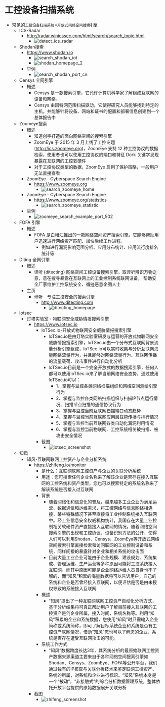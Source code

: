 # 工控设备扫描系统

* 常见的`工控设备扫描系统`=`开放式网络空间搜索引擎`
  * ICS-Radar
    * http://radar.winicssec.com/html/search/search_topic.html
      * ![detect_ics_radar](../assets/img/detect_ics_radar.png)
  * Shodan搜索
    * https://www.shodan.io
      * ![search_shodan_iot](../assets/img/search_shodan_iot.png)
      * ![shodan_homepage_2](../assets/img/shodan_homepage_2.png)
    * 举例
      * ![search_shodan_port_cn](../assets/img/search_shodan_port_cn.png)
  * Censys 全网引擎
    * 概述
      * Censys 是一款搜索引擎，它允许计算机科学家了解组成互联网的设备和网络。
      * Censys 由因特网范围扫描驱动，它使得研究人员能够找到特定的主机，并能够针将设备、网站和证书的配置和部署信息创建到一个总体报告中
  * Zoomeye搜索
    * 概述
      * 知道创宇打造的面向网络空间的搜索引擎
      * ZoomEye 于 2015 年 3 月上线了工控专题 (http://ics.zoomeye.org)，ZoomEye 支持 12 种工控协议的数据检索，使用者也可以使用工控协议的端口和特征 Dork 关键字发现暴露在互联网的工控软硬件
      * 对于工控协议类型的数据，ZoomEye 启用了保护策略，一般用户无法直接查看
    * ZoomEye - Cyberspace Search Engine
      * https://www.zoomeye.org
        * ![search_zoomeye_home](../assets/img/search_zoomeye_home.png)
    * ZoomEye - Cyberspace Search Engine
      * https://www.zoomeye.org/statistics
        * ![search_zoomeye_statistic](../assets/img/search_zoomeye_statistic.png)
    * 举例
      * ![zoomeye_search_example_port_502](../assets/img/zoomeye_search_example_port_502.png)
  * FOFA 引擎
    * 概述
      * FOFA 是白帽汇推出的一款网络空间资产搜索引擎。它能够帮助用户迅速进行网络资产匹配、加快后续工作进程。
        * 例如进行漏洞影响范围分析、应用分布统计、应用流行度排名统计等
  * Diting 全网引擎
    * 概述
      * 谛听 (ditecting) 网络空间工控设备搜索引擎，取谛听辨识万物之意，意在搜寻暴露在互联网上的工业控制系统联网设备， 帮助安全厂家维护工控系统安全、循迹恶意企图人士
    * 主页
      * 谛听 - 专注工控安全的搜索引擎
        * http://www.ditecting.com
          * ![ditecting_homepage](../assets/img/ditecting_homepage.png)
  * iotsec
    * 灯塔实验室 - 物联网安全威胁情报搜索引擎
      * https://www.iotsec.io
        * IoTSec.io-开放式物联网安全威胁情报搜索引擎
          * IoTSec.io是由灯塔实验室研发与运营的开放式物联网安全威胁情报搜索引擎，IoTSec.io由一个分布式互联网背景流量分析引擎组成，IoTSec.io可以实时收集与分析互联网海量网络流量行为，并且能够对网络流量行为、互联网传播的流量载荷、攻击事件进行自动化分析
          * IoTSec.io目前是一个完全开放式的数据搜索引擎，任何人都可以使用IoTSec.io来了解当前网络安全态势，通过使用IoTSec.io可以：
            * 1、掌握与监控各类网络扫描组织和网络空间测绘引擎行为
            * 2、掌握与监控各类网络扫描组织与扫描IP节点运行情况、扫描节点扫描的通信协议行为
            * 3、掌握与监控当前互联网扫描端口动态趋势
            * 4、掌握与监控当前互联网应用层载荷传播与排行情况
            * 5、掌握与监控当前互联网各类自动化漏洞利用情况
            * 6、掌握与监控当前物联网、工控系统相关被扫描、被攻击安全情况
        * 截图
          * ![iotsec_screenshot](../assets/img/iotsec_screenshot.jpg)
  * 知风
    * 知风-互联网联网工控资产与企业分析系统
      * https://zhifeng.io/monitor
        * 是什么：互联网联网工控资产与企业的关联分析系统
        * 用途：您可搜索任何企业名称来了解该企业是否存在接入互联网的工控系统和资产类型，您也可以搜索特定的系统名称来了解该系统是否接入过互联网
        * 背景
          * 随着网络化和信息化的普及，越来越多工业企业为满足运营、数据通信和运维需求，将工控网络与信息网络相连接，某些特殊情况下甚至直接将工业控制系统接入互联网中。经工业信息安全权威机构统计，我国存在大量工业控制相关软硬件资产直接接入互联网的情况，随着网络空间搜索引擎的出现和工控协议、设备识别方法的公开，使得人们可以利用Shodan、Censys、ZoomEye等开放式网络空间搜索引擎直接检索和访问联网的工业控制设备和系统，同样间接的暴露针对企业和相关系统的攻击面
          * 目前大量工业企业可能由于企业规模、建设规划、系统集成、管理运维、生产运营等多种原因可能将工控系统接入互联网，而其中原因可能是企业网络运维人员自身也不了解的，而“知风”积累的海量数据将可以告诉用户，自己的系统和企业是否曾经接入互联网，以便评估是否是由未授权导致的系统接入互联网
        * 概述
          * “知风”提出了一种互联网联网工控资产自动化分析方式，基于分析结果将可真正帮助用户了解目前接入互联网的工控资产是何企业所属，接入时间，系统名称等。利用“知风”积累的企业和系统数据，您使用“知风”时只需输入企业简称或系统简称，即可了解目标系统企业和系统是否有工控资产联网情况，借助“知风”您也可以了解您的企业、系统是否存在遭受互联网攻击的可能。
        * 系统工作方式
          * “知风”数据跨度长达3年，其系统分析的最原始联网工控资产数据来源渠道主要来自于各种网络空间搜索引擎如Shodan、Censys、ZoomEye、FOFA等公开平台，我们通过独有的IP核查与关联分析技术来鉴定联网工控资产、系统的所属，对系统和企业进行标识。“知风”系统本身是一个“被动”，“非接触式”的综合分析数据管理系统，整体依托开放平台提供的原始数据展开关联分析
      * 截图
        * ![zhifeng_screenshot](../assets/img/zhifeng_screenshot.jpg)
